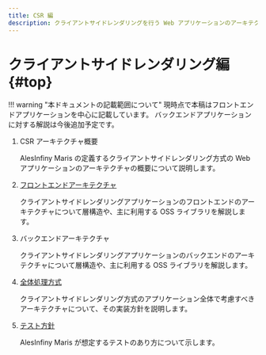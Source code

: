 ```yaml
---
title: CSR 編
description: クライアントサイドレンダリングを行う Web アプリケーションのアーキテクチャについて解説します。
---
```


# クライアントサイドレンダリング編 {#top}

!!! warning "本ドキュメントの記載範囲について"
        現時点で本稿はフロントエンドアプリケーションを中心に記載しています。 バックエンドアプリケーションに対する解説は今後追加予定です。

1. CSR アーキテクチャ概要

    AlesInfiny Maris の定義するクライアントサイドレンダリング方式の Web アプリケーションのアーキテクチャの概要について説明します。

1. [フロントエンドアーキテクチャ](frontend-architecture.md)

    クライアントサイドレンダリングアプリケーションのフロントエンドのアーキテクチャについて層構造や、主に利用する OSS ライブラリを解説します。

1. バックエンドアーキテクチャ

    クライアントサイドレンダリングアプリケーションのバックエンドのアーキテクチャについて層構造や、主に利用する OSS ライブラリを解説します。

1. [全体処理方式](global-function.md)

    クライアントサイドレンダリング方式のアプリケーション全体で考慮すべきアーキテクチャについて、その実装方針を説明します。

1. [テスト方針](test/index.md)

    AlesInfiny Maris が想定するテストのあり方について示します。

